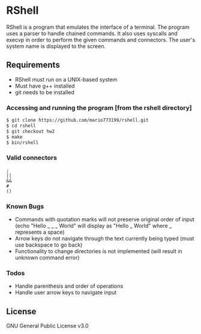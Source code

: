 # RShell



RShell is a program that emulates the interface of a terminal. The program uses a parser to handle chained commands. It also uses syscalls and execvp in order to perform the given commands and connectors. The user's system name is displayed to the screen. 

## Requirements
- RShell must run on a UNIX-based system
- Must have g++ installed
- git needs to be installed

### Accessing and running the program [from the rshell directory]
```sh
$ git clone https://github.com/mario773199/rshell.git
$ cd rshell
$ git checkout hw2
$ make
$ bin/rshell
```

 
### Valid connectors
    ;
    ||
    &&
    #
    ()

### Known Bugs
- Commands with quotation marks will not preserve original order of input (echo "Hello _ _ _ World" will display as "Hello _ World" where _ represents a space)
- Arrow keys do not navigate through the text currently being typed (must use backspace to go back)
- Functionality to change directories is not implemented (will result in unknown command error)


### Todos

 - Handle parenthesis and order of operations
 - Handle user arrow keys to navigate input

License
----

GNU General Public License v3.0
